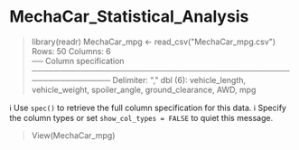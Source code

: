 # MechaCar_Statistical_Analysis
> library(readr)
> MechaCar_mpg <- read_csv("MechaCar_mpg.csv")
Rows: 50 Columns: 6                                                               
── Column specification ────────────────────────────────────────────────────────────
Delimiter: ","
dbl (6): vehicle_length, vehicle_weight, spoiler_angle, ground_clearance, AWD, mpg

ℹ Use `spec()` to retrieve the full column specification for this data.
ℹ Specify the column types or set `show_col_types = FALSE` to quiet this message.
> View(MechaCar_mpg)

